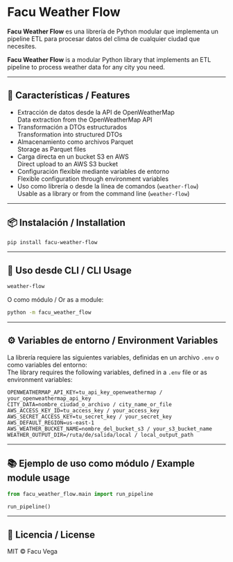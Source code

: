 # Facu Weather Flow

**Facu Weather Flow** es una librería de Python modular que implementa un pipeline ETL para procesar datos del clima de cualquier ciudad que necesites.

**Facu Weather Flow** is a modular Python library that implements an ETL pipeline to process weather data for any city you need.

---

## 🚀 Características / Features

- Extracción de datos desde la API de OpenWeatherMap  
  Data extraction from the OpenWeatherMap API
- Transformación a DTOs estructurados  
  Transformation into structured DTOs
- Almacenamiento como archivos Parquet  
  Storage as Parquet files
- Carga directa en un bucket S3 en AWS  
  Direct upload to an AWS S3 bucket
- Configuración flexible mediante variables de entorno  
  Flexible configuration through environment variables
- Uso como librería o desde la línea de comandos (`weather-flow`)  
  Usable as a library or from the command line (`weather-flow`)

---

## 📦 Instalación / Installation

```bash
pip install facu-weather-flow
```

---

## 🧪 Uso desde CLI / CLI Usage

```bash
weather-flow
```

O como módulo / Or as a module:

```bash
python -m facu_weather_flow
```

---

## ⚙️ Variables de entorno / Environment Variables

La librería requiere las siguientes variables, definidas en un archivo `.env` o como variables del entorno:  
The library requires the following variables, defined in a `.env` file or as environment variables:

```env
OPENWEATHERMAP_API_KEY=tu_api_key_openweathermap / your_openweathermap_api_key
CITY_DATA=nombre_ciudad_o_archivo / city_name_or_file
AWS_ACCESS_KEY_ID=tu_access_key / your_access_key
AWS_SECRET_ACCESS_KEY=tu_secret_key / your_secret_key
AWS_DEFAULT_REGION=us-east-1
AWS_WEATHER_BUCKET_NAME=nombre_del_bucket_s3 / your_s3_bucket_name
WEATHER_OUTPUT_DIR=/ruta/de/salida/local / local_output_path
```

---

## 📚 Ejemplo de uso como módulo / Example module usage

```python
from facu_weather_flow.main import run_pipeline

run_pipeline()
```

---

## 🧊 Licencia / License

MIT © Facu Vega
